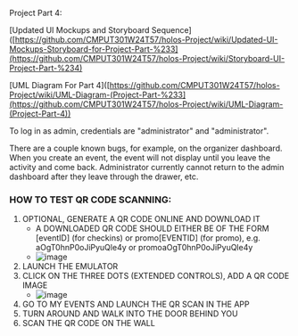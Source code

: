 Project Part 4:

[Updated UI Mockups and Storyboard Sequence]([https://github.com/CMPUT301W24T57/holos-Project/wiki/Updated-UI-Mockups-Storyboard-for-Project-Part-%233](https://github.com/CMPUT301W24T57/holos-Project/wiki/Storyboard-UI-Project-Part-%234) 


[UML Diagram For Part 4]([https://github.com/CMPUT301W24T57/holos-Project/wiki/UML-Diagram-(Project-Part-%233](https://github.com/CMPUT301W24T57/holos-Project/wiki/UML-Diagram-(Project-Part-4))

To log in as admin, credentials are "administrator" and "administrator". 

There are a couple known bugs, for example, on the organizer dashboard. When you create an event, the event will not display until you leave the activity and come back. Administrator currently cannot return to the admin dashboard after they leave through the drawer, etc.

### HOW TO TEST QR CODE SCANNING:
1. OPTIONAL, GENERATE A QR CODE ONLINE AND DOWNLOAD IT
   - A DOWNLOADED QR CODE SHOULD EITHER BE OF THE FORM [eventID] (for checkins) or promo[EVENTID] (for promo), e.g. aOgT0hnP0oJiPyuQle4y or promoaOgT0hnP0oJiPyuQle4y
   - ![image](https://github.com/CMPUT301W24T57/holos-Project/assets/87889479/d0bb839b-ddab-4e52-a6ef-100d0f7834ad)
2. LAUNCH THE EMULATOR
3. CLICK ON THE THREE DOTS (EXTENDED CONTROLS), ADD A QR CODE IMAGE
   - ![image](https://github.com/CMPUT301W24T57/holos-Project/assets/87889479/51c2d897-d9d2-4cf3-86ab-f9181d455fc8)
4. GO TO MY EVENTS AND LAUNCH THE QR SCAN IN THE APP
5. TURN AROUND AND WALK INTO THE DOOR BEHIND YOU
6. SCAN THE QR CODE ON THE WALL
